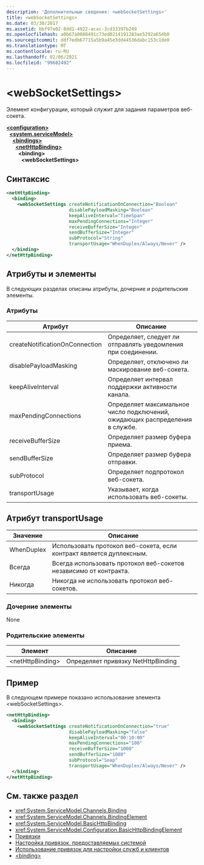 ```yaml
---
description: 'Дополнительные сведения: <webSocketSettings>'
title: <webSocketSettings>
ms.date: 03/30/2017
ms.assetid: bbf97e02-8dd1-4922-acac-3cd33397b249
ms.openlocfilehash: a0b67a0088491c73ed0214191283ae5292a654b0
ms.sourcegitcommit: ddf7edb67715a5b9a45e3dd44536dabc153c1de0
ms.translationtype: MT
ms.contentlocale: ru-RU
ms.lasthandoff: 02/06/2021
ms.locfileid: "99682492"
---
```

# \<webSocketSettings>

Элемент конфигурации, который служит для задания параметров веб-сокета.  
  
[**\<configuration>**](../configuration-element.md)\
&nbsp;&nbsp;[**\<system.serviceModel>**](system-servicemodel.md)\
&nbsp;&nbsp;&nbsp;&nbsp;[**\<bindings>**](bindings.md)\
&nbsp;&nbsp;&nbsp;&nbsp;&nbsp;&nbsp;[**\<netHttpBinding>**](nethttpbinding.md)\
&nbsp;&nbsp;&nbsp;&nbsp;&nbsp;&nbsp;&nbsp;&nbsp;**\<binding>**\
&nbsp;&nbsp;&nbsp;&nbsp;&nbsp;&nbsp;&nbsp;&nbsp;&nbsp;&nbsp;**\<webSocketSettings>**  
  
## <a name="syntax"></a>Синтаксис  
  
```xml  
<netHttpBinding>
  <binding>
    <webSocketSettings createNotificationOnConnection="Boolean"
                       disablePayloadMasking="Boolean"
                       keepAliveInterval="TimeSpan"
                       maxPendingConnections="Integer"
                       receiveBufferSize="Integer"
                       sendBufferSize="Integer"
                       subProtocol="String"
                       transportUsage="WhenDuplex/Always/Never" />
  </binding>
</netHttpBinding>
```  
  
## <a name="attributes-and-elements"></a>Атрибуты и элементы  

 В следующих разделах описаны атрибуты, дочерние и родительские элементы.  
  
### <a name="attributes"></a>Атрибуты  
  
|Атрибут|Описание|  
|---------------|-----------------|  
|createNotificationOnConnection|Определяет, следует ли отправлять уведомления при соединении.|  
|disablePayloadMasking|Определяет, отключено ли маскирование веб-сокета.|  
|keepAliveInterval|Определяет интервал поддержки активности канала.|  
|maxPendingConnections|Определяет максимальное число подключений, ожидающих распределения в службе.|  
|receiveBufferSize|Определяет размер буфера приема.|  
|sendBufferSize|Определяет размер буфера отправки.|  
|subProtocol|Определяет подпротокол веб-сокета.|  
|transportUsage|Указывает, когда использовать веб-сокеты.|  
  
## <a name="transportusage-attribute"></a>Атрибут transportUsage  
  
|Значение|Описание|  
|-----------|-----------------|  
|WhenDuplex|Использовать протокол веб-сокета, если контракт является дуплексным.|  
|Всегда|Всегда использовать протокол веб-сокетов независимо от контракта.|  
|Никогда|Никогда не использовать протокол веб-сокетов.|  
  
### <a name="child-elements"></a>Дочерние элементы  

 None  
  
### <a name="parent-elements"></a>Родительские элементы  
  
|Элемент|Описание|  
|-------------|-----------------|  
|\<netHttpBinding>|Определяет привязку NetHttpBinding|  
  
## <a name="example"></a>Пример  

 В следующем примере показано использование элемента \<webSocketSettings>.  
  
```xml  
<netHttpBinding>
  <binding>
    <webSocketSettings createNotificationOnConnection="true"
                       disablePayloadMasking="false"
                       keepAliveInterval="00:10:00"
                       maxPendingConnections="100"
                       receiveBufferSize="1000"
                       sendBufferSize="1000"
                       subProtocol="Soap"
                       transportUsage="WhenDuplex/Always/Never" />
  </binding>
</netHttpBinding>
```  
  
## <a name="see-also"></a>См. также раздел

- <xref:System.ServiceModel.Channels.Binding>
- <xref:System.ServiceModel.Channels.BindingElement>
- <xref:System.ServiceModel.BasicHttpBinding>
- <xref:System.ServiceModel.Configuration.BasicHttpBindingElement>
- [Привязки](../../../wcf/bindings.md)
- [Настройка привязок, предоставляемых системой](../../../wcf/feature-details/configuring-system-provided-bindings.md)
- [Использование привязок для настройки служб и клиентов](../../../wcf/using-bindings-to-configure-services-and-clients.md)
- [\<binding>](bindings.md)
